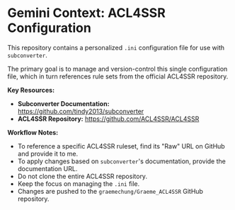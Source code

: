 # Gemini Context: ACL4SSR Configuration

This repository contains a personalized `.ini` configuration file for use with `subconverter`. 

The primary goal is to manage and version-control this single configuration file, which in turn references rule sets from the official ACL4SSR repository.

**Key Resources:**
- **Subconverter Documentation:** https://github.com/tindy2013/subconverter
- **ACL4SSR Repository:** https://github.com/ACL4SSR/ACL4SSR

**Workflow Notes:**
- To reference a specific ACL4SSR ruleset, find its "Raw" URL on GitHub and provide it to me.
- To apply changes based on `subconverter`'s documentation, provide the documentation URL.
- Do not clone the entire ACL4SSR repository.
- Keep the focus on managing the `.ini` file.
- Changes are pushed to the `graemechung/Graeme_ACL4SSR` GitHub repository.